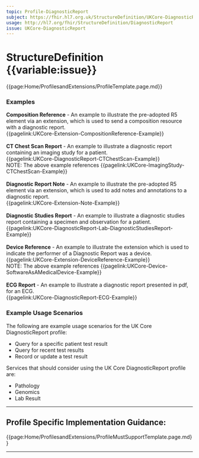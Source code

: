 ```yaml
---
topic: Profile-DiagnosticReport
subject: https://fhir.hl7.org.uk/StructureDefinition/UKCore-DiagnosticReport
usage: http://hl7.org/fhir/StructureDefinition/DiagnosticReport
issue: UKCore-DiagnosticReport
---
```


# StructureDefinition {{variable:issue}}

<nocheck>
{{page:Home/ProfilesandExtensions/ProfileTemplate.page.md}}

<div id="Examples" class="tabcontent">
  <h3>Examples</h3>
  <b>Composition Reference</b> - An example to illustrate the pre-adopted R5 element via an extension, which is used to send a composition resource with a diagnostic report.<br>
  {{pagelink:UKCore-Extension-CompositionReference-Example}}
  <br><br>
  <b>CT Chest Scan Report</b> - An example to illustrate a diagnostic report containing an imaging study for a patient.<br/>
{{pagelink:UKCore-DiagnosticReport-CTChestScan-Example}}<br>
  NOTE: The above example references {{pagelink:UKCore-ImagingStudy-CTChestScan-Example}}
<br><br>
  <b>Diagnostic Report Note</b> - An example to illustrate the pre-adopted R5 element via an extension, which is used to add notes and annotations to a diagnostic report.<br>
  {{pagelink:UKCore-Extension-Note-Example}}
  <br><br>
  <b>Diagnostic Studies Report</b> - An example to illustrate a diagnostic studies report containing a specimen and observation for a patient.<br/>
{{pagelink:UKCore-DiagnosticReport-Lab-DiagnosticStudiesReport-Example}}
<br><br>
 <b>Device Reference</b> - An example to illustrate the extension which is used to indicate the performer of a Diagnostic Report was a device.<br>
  {{pagelink:UKCore-Extension-DeviceReference-Example}}<br>
  NOTE: The above example references {{pagelink:UKCore-Device-SoftwareAsAMedicalDevice-Example}}
<br><br>
  <b>ECG Report</b> - An example to illustrate a diagnostic report presented in pdf, for an ECG.<br/>
{{pagelink:UKCore-DiagnosticReport-ECG-Example}}
</div>
</nocheck>


<div id="ProfileGuidance">

### Example Usage Scenarios

The following are example usage scenarios for the UK Core DiagnosticReport profile:

- Query for a specific patient test result
- Query for recent test results
- Record or update a test result

Services that should consider using the  UK Core DiagnosticReport profile are:

- Pathology
- Genomics
- Lab Result

<hr class="thickline">

## Profile Specific Implementation Guidance: ##

{{page:Home/ProfilesandExtensions/ProfileMustSupportTemplate.page.md}}

</div>

---
